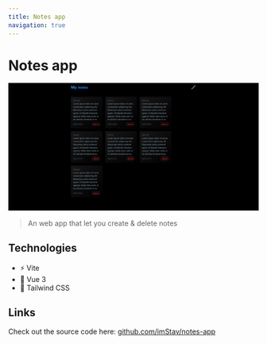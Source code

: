 ```yaml
---
title: Notes app
navigation: true
---
```


# Notes app

![Notes app preview](https://raw.githubusercontent.com/imStav/notes-app/main/src/assets/screenshots/notes-app-preview_dark.PNG)

> An web app that let you create & delete notes

## Technologies

* ⚡ Vite
* 🔭 Vue 3
* 🌈 Tailwind CSS

## Links

Check out the source code here: [github.com/imStav/notes-app](href="https://github.com/imStav/notes-app")